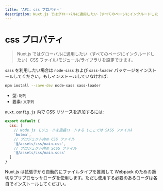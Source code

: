 ```yaml
---
title: 'API: css プロパティ'
description: Nuxt.js ではグローバルに適用したい（すべてのページにインクルードしたい）CSS ファイル/モジュール/ライブラリを設定できます。
---
```


# css プロパティ

> Nuxt.js ではグローバルに適用したい（すべてのページにインクルードしたい）CSS ファイル/モジュール/ライブラリを設定できます。

`sass` を利用したい場合は `node-sass` および `sass-loader` パッケージをインストールしてください。もしインストールしていなければ:

```sh
npm install --save-dev node-sass sass-loader
```

- 型: `配列`
- 要素: `文字列`

`nuxt.config.js` 内で CSS リソースを追加するには:

```js
export default {
  css: [
    // Node.js モジュールを直接ロードする (ここでは SASS ファイル)
    'bulma',
    // プロジェクト内の CSS ファイル
    '@/assets/css/main.css',
    // プロジェクト内の SCSS ファイル
    '@/assets/css/main.scss'
  ]
}
```

Nuxt.js は拡張子から自動的にファイルタイプを推測して Webpack のための適切なプリプロセッサローダを使用します。ただし使用する必要のあるローダは各自でインストールしてください。
